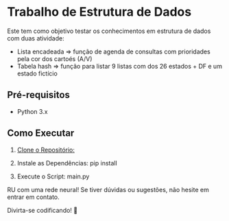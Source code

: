 # Trabalho  de Estrutura de Dados

Este tem como objetivo testar os conhecimentos em estrutura de dados com duas atividade:

- Lista encadeada => função de agenda de consultas com prioridades pela cor dos cartoés (A/V)
- Tabela hash => função para listar 9 listas com dos 26 estados + DF e um estado fictício

## Pré-requisitos

- Python 3.x

## Como Executar

1. [Clone o Repositório:](https://github.com/cairon-henrique-60/Perceptron_Simples.git)

2. Instale as Dependências: pip install

3. Execute o Script: main.py

RU com uma rede neural! Se tiver dúvidas ou sugestões, não hesite em entrar em contato.

Divirta-se codificando! 🚀